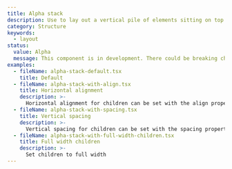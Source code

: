 ```yaml
---
title: Alpha stack
description: Use to lay out a vertical pile of elements sitting on top of each other. A stack is made of flexible items that wrap each of the stack’s children. Options allow different spacing and alignments.
category: Structure
keywords:
  - layout
status:
  value: Alpha
  message: This component is in development. There could be breaking changes made to it in a non-major release of Polaris. Please use with caution.
examples:
  - fileName: alpha-stack-default.tsx
    title: Default
  - fileName: alpha-stack-with-align.tsx
    title: Horizontal alignment
    description: >-
      Horizontal alignment for children can be set with the align property.
  - fileName: alpha-stack-with-spacing.tsx
    title: Vertical spacing
    description: >-
      Vertical spacing for children can be set with the spacing property. Spacing options are provided using our spacing tokens.
  - fileName: alpha-stack-with-full-width-children.tsx
    title: Full width children
    description: >-
      Set children to full width
---
```

